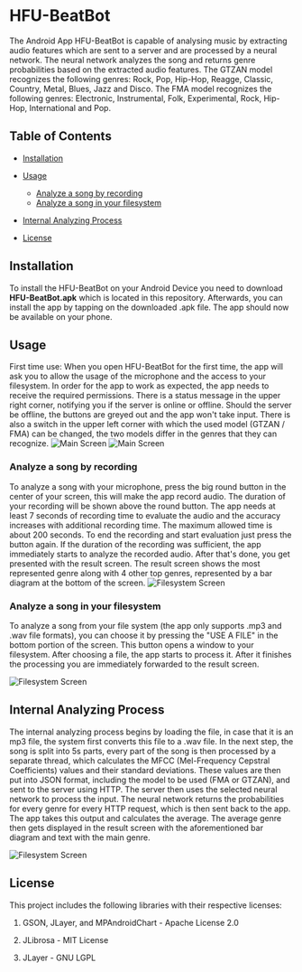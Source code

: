 # HFU-BeatBot


The Android App HFU-BeatBot is capable of analysing music by extracting audio features which are sent to a server and are processed by a neural network. The neural network analyzes the song and returns genre probabilities based on the extracted audio features.
The GTZAN model recognizes the following genres: Rock, Pop, Hip-Hop, Reagge, Classic, Country, Metal, Blues, Jazz and Disco. 
The FMA model recognizes the following genres: Electronic, Instrumental, Folk, Experimental, Rock, Hip-Hop, International and Pop.


## Table of Contents

- [Installation](#installation)
- [Usage](#usage)

	- [Analyze a song by recording](#analyse-a-song-by-recording)
	- [Analyze a song in your filesystem](#analyse-a-song-in-your-filesystem)

- [Internal Analyzing Process](#internal-analyzing-process)
- [License](#license)


## Installation

To install the HFU-BeatBot on your Android Device you need to download **HFU-BeatBot.apk** which is located in this repository. Afterwards, you can install the app by tapping on the downloaded .apk file. The app should now be available on your phone.

## Usage


First time use: When you open HFU-BeatBot for the first time, the app will ask you to allow the usage of the microphone and the access to your filesystem. In order for the app to work as expected, the app needs to receive the required permissions. 
There is a status message in the upper right corner, notifying you if the server is online or offline. Should the server be offline, the buttons are greyed out and the app won't take input. There is also a switch in the upper left corner with which the used model (GTZAN / FMA) can be changed, the two models differ in the genres that they can recognize.
![Main Screen](Screenshots/Screenshot_Main_Screen_Online_GTZAN.png)
![Main Screen](Screenshots/Screenshot_MainScreen_Offline_FMA.png)

### Analyze a song by recording

To analyze a song  with your microphone, press the big round button in the center of your screen, this will make the app record audio. The duration of your recording will be shown above the round button. The app needs at least 7 seconds of recording time to evaluate the audio and the accuracy increases with additional recording time. The maximum allowed time is about 200 seconds.
To end the recording and start evaluation just press the button again. If the duration of the recording was sufficient, the app immediately starts to analyze the recorded audio. After that's done, you get presented with the result screen. The result screen shows the most represented genre along with 4 other top genres, represented by a bar diagram at the bottom of the screen.
![Filesystem Screen](Screenshots/Screenshot_Recording.png)



### Analyze a song in your filesystem

To analyze a song from your file system (the app only supports .mp3 and .wav file formats), you can choose it by pressing the "USE A FILE" in the bottom portion of the screen. This button opens a window to your filesystem. After choosing a file, the app starts to process it. After it finishes the processing you are immediately forwarded to the result screen.

![Filesystem Screen](Screenshots/Screenshot_Filesystem.png)

## Internal Analyzing Process

The internal analyzing process begins by loading the file, in case that it is an mp3 file, the system first converts this file to a .wav file. In the next step, the song is split into 5s parts, every part of the song is then processed by a separate thread, which calculates the MFCC (Mel-Frequency Cepstral Coefficients) values and their standard deviations. These values are then put into JSON format, including the model to be used (FMA or GTZAN), and sent to the server using HTTP. The server then uses the selected neural network to process the input. The neural network returns the probabilities for every genre for every HTTP request, which is then sent back to the app. The app takes this output and calculates the average. The average genre then gets displayed in the result screen with the aforementioned bar diagram and text with the main genre.


![Filesystem Screen](Screenshots/Screenshot_Result.png)

## License

This project includes the following libraries with their respective licenses:

1. GSON, JLayer, and MPAndroidChart - Apache License 2.0

2. JLibrosa - MIT License

3. JLayer - GNU LGPL


